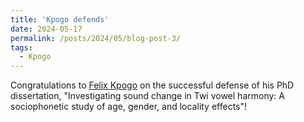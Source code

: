 ```yaml
---
title: 'Kpogo defends'
date: 2024-05-17
permalink: /posts/2024/05/blog-post-3/
tags:
  - Kpogo
---
```


Congratulations to <a href="https://www.felixkpogo.com/" target="_blank" rel="noopener noreferrer">Felix Kpogo</a> on the successful defense of his PhD dissertation, "Investigating sound change in Twi vowel harmony: A sociophonetic study of age, gender, and locality effects"!
